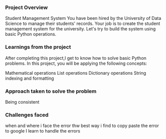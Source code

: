 ### Project Overview

 Student Management System 
You have been hired by the University of Data Science to manage their students' records. Your job is to create the student management system for the university. Let's try to build the system using basic Python operations.


### Learnings from the project

 After completing this project,I get to know how to solve basic Python problems. In this project, you will be applying the following concepts:

Mathematical operations
List operations
Dictionary operations
String indexing and formatting


### Approach taken to solve the problem

 Being consistent 


### Challenges faced

 when and where i face the error thw best way i find to copy paste the error to google
I learn to handle the errors


